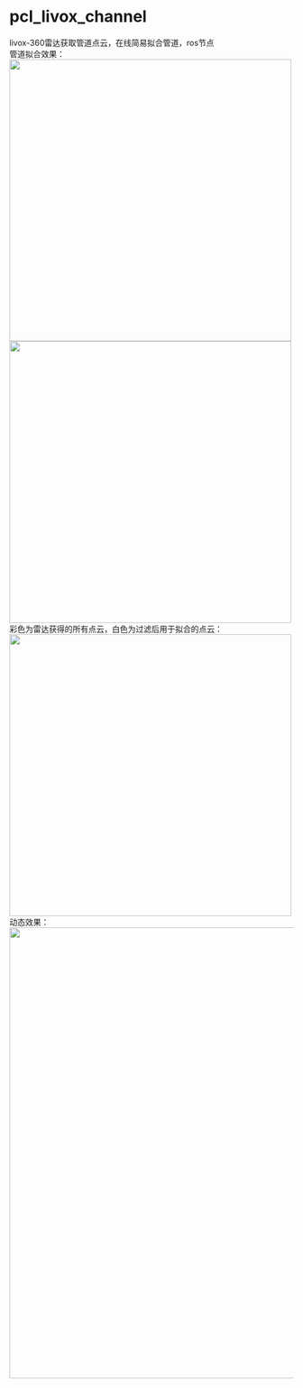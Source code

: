 # pcl_livox_channel
livox-360雷达获取管道点云，在线简易拟合管道，ros节点<br />
管道拟合效果： <br />
<img src="https://github.com/HLkyss/pcl_livox_channel/assets/69629475/19c5aaf4-d89e-417e-8253-657ff3ccfabb" width="500"> <br />
<img src="https://github.com/HLkyss/pcl_livox_channel/assets/69629475/3b154340-99c2-4616-b447-dfbb8fe8ff89" width="500"> <br />
彩色为雷达获得的所有点云，白色为过滤后用于拟合的点云：<br />
<img src="https://github.com/HLkyss/pcl_livox_channel/assets/69629475/e0159fc6-35e0-473e-a806-795fb6d1ccb2" width="500"> <br />
动态效果：<br />
<img src="https://github.com/HLkyss/pcl_livox_channel/assets/69629475/6105affe-3116-4b3d-b6bf-1143afa8bce7" width="800"> <br />

